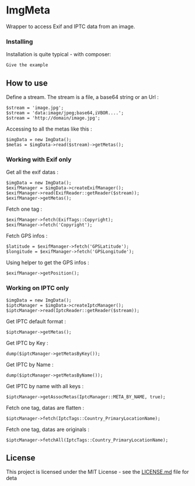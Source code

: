 # ImgMeta

Wrapper to access Exif and IPTC data from an image.

### Installing

Installation is quite typical - with composer:

```
Give the example
```

## How to use

Define a stream. The stream is a file, a base64 string or an Url :

```
$stream = 'image.jpg';
$stream = 'data:image/jpeg;base64,iVBOR....';
$stream = 'http://domain/image.jpg';
```

Accessing to all the metas like this :

```
$imgData = new ImgData();
$metas = $imgData->read($stream)->getMetas();
```

### Working with Exif only

Get all the exif datas :

```
$imgData = new ImgData();
$exifManager = $imgData->createExifManager();
$exifManager->read(ExifReader::getReader($stream));
$exifManager->getMetas();
```

Fetch one tag :

```
$exifManager->fetch(ExifTags::Copyright);
$exifManager->fetch('Copyright');
```

Fetch GPS infos :

```
$latitude = $exifManager->fetch('GPSLatitude');
$longitude = $exifManager->fetch('GPSLongitude');
```

Using helper to get the GPS infos :

```
$exifManager->getPosition();
```

### Working on IPTC only

```
$imgData = new ImgData();
$iptcManager = $imgData->createIptcManager();
$iptcManager->read(IptcReader::getReader($stream));
```

Get IPTC default format :

```
$iptcManager->getMetas();
```

Get IPTC by Key :

```
dump($iptcManager->getMetasByKey());
```

Get IPTC by Name :

```
dump($iptcManager->getMetasByName());
```

Get IPTC by name with all keys :

```
$iptcManager->getAssocMetas(IptcManager::META_BY_NAME, true);
```

Fetch one tag, datas are flatten :

```
$iptcManager->fetch(IptcTags::Country_PrimaryLocationName);
```

Fetch one tag, datas are originals :

```
$iptcManager->fetchAll(IptcTags::Country_PrimaryLocationName);
```

## License

This project is licensed under the MIT License - see the [LICENSE.md](LICENSE.md) file for deta
